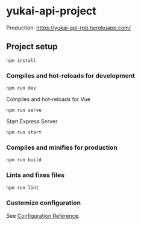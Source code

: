 # yukai-api-project

<!-- TODO: Add explanation from presentation -->

Production:
https://yukai-api-rpb.herokuapp.com/



## Project setup
```
npm install
```

### Compiles and hot-reloads for development
```
npm run dev
```

Compiles and hot-reloads for Vue
```
npm run serve
```

Start Express Server
```
npm run start
```


### Compiles and minifies for production
```
npm run build
```

### Lints and fixes files
```
npm run lint
```

### Customize configuration
See [Configuration Reference](https://cli.vuejs.org/config/).
